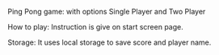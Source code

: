 Ping Pong game: 
  with options Single Player and Two Player
  
How to play:
  Instruction is give on start screen page.
 
Storage:
  It uses local storage to save score and player name.
